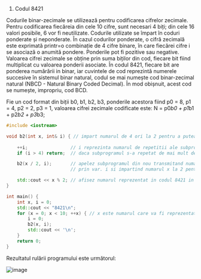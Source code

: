 1. Codul 8421

Codurile binar-zecimale se utilizează pentru codificarea cifrelor zecimale. Pentru codificarea fiecăreia din cele 10 cifre, sunt necesari 4 biți; din cele 16 valori posibile, 6 vor fi neutilizate. Codurile utilizate se împart în coduri ponderate și neponderate. În cazul codurilor ponderate, o cifră zecimală este exprimată printr=o combinație de 4 cifre binare, în care fiecărei cifre i se asociază o anumită pondere. Ponderile pot fi pozitive sau negative. Valoarea cifrei zecimale se obține prin suma biților din cod, fiecare bit fiind multiplicat cu valoarea ponderii asociate. În codul 8421, fiecare bit are ponderea numărării in binar, iar cuvintele de cod reprezintă numerele succesive în sistemul binar natural, codul se mai numește cod binar-zecimal natural (NBCD - Natural Binary Coded Decimal). În mod obișnuit, acest cod se numește, impropriu, cod BCD. 

Fie un cod format din biții b0, b1, b2, b3, ponderile acestora fiind p0 = 8, p1 = 4, p2 = 2, p3 = 1, valoarea cifrei zecimale codificate este:
N = p0*b0 + p1*b1 + p2*b2 + p3*b3;

```cpp
#include <iostream>

void b2(int x, int& i) { // impart numarul de 4 ori la 2 pentru a putea fi reprezentat in codul 8421
                        
    ++i;                // i reprezinta numarul de repetitii ale subprogramului
    if (i > 4) return;  // daca subprogramul s-a repetat de mai mult de 4 ori se opreste

    b2(x / 2, i);       // apelez subprogramul din nou transmitand numarul de repetitii
                        // prin var. i si impartind numarul x la 2 pentru a obtine noul rest

    std::cout << x % 2; // afisez numarul reprezentat in codul 8421 in ordine inversa
}

int main() {
    int x, i = 0;
    std::cout << "8421\n";
    for (x = 0; x < 10; ++x) { // x este numarul care va fi reprezentat in codul 8421
        i = 0;
        b2(x, i);
        std::cout << '\n';
    }
    return 0;
}
```
Rezultatul rulării programului este următorul:

![image](https://user-images.githubusercontent.com/83332450/137370061-ad263871-bc46-4770-b602-a1205edb435b.png)


